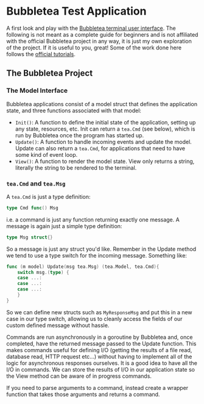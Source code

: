 # Bubbletea Test Application

A first look and play with the [Bubbletea terminal user interface](https://github.com/charmbracelet/bubbletea). The following is not meant as a complete guide for beginners and is not affiliated with the official Bubbletea project in any way, it is just my own exploration of the project. If it is useful to you, great! Some of the work done here follows the [official tutorials](https://github.com/charmbracelet/bubbletea/tree/master/tutorials).

## The Bubbletea Project

### The Model Interface
Bubbletea applications consist of a model struct that defines the application state, and three functions associated with that model:
- `Init()`: A function to define the initial state of the application, setting up any state, resources, etc. Init can return a `tea.Cmd` (see below), which is run by Bubbletea once the program has started up.
- `Update()`: A function to handle incoming events and update the model. Update can also return a `tea.Cmd`, for applications that need to have some kind of event loop.
- `View()`: A function to render the model state. View only returns a string, literally the string to be rendered to the terminal.

### `tea.Cmd` and `tea.Msg`

A `tea.Cmd` is just a type definition: 

```go
type Cmd func() Msg
```

i.e. a command is just any function returning exactly one message. A message is again just a simple type definition:

```go
type Msg struct{}
```

So a message is just any struct you'd like. Remember in the Update method we tend to use a type switch for the incoming message. Something like:

```go
func (m model) Update(msg tea.Msg) (tea.Model, tea.Cmd){
    switch msg.(type) {
    case ...:
    case ...:
    case ...:
    }
}
```

So we can define new structs such as `MyResponseMsg` and put this in a new case in our type switch, allowing us to cleanly access the fields of our custom defined message without hassle.

Commands are run asynchronously in a goroutine by Bubbletea and, once completed, have the returned message passed to the Update function. This makes commands useful for defining I/O (getting the results of a file read, database read, HTTP request etc...) without having to implement all of the logic for asynchronous responses ourselves. It is a good idea to have all the I/O in commands. We can store the results of I/O in our application state so the View method can be aware of in progress commands.

If you need to parse arguments to a command, instead create a wrapper function that takes those arguments and returns a command.


